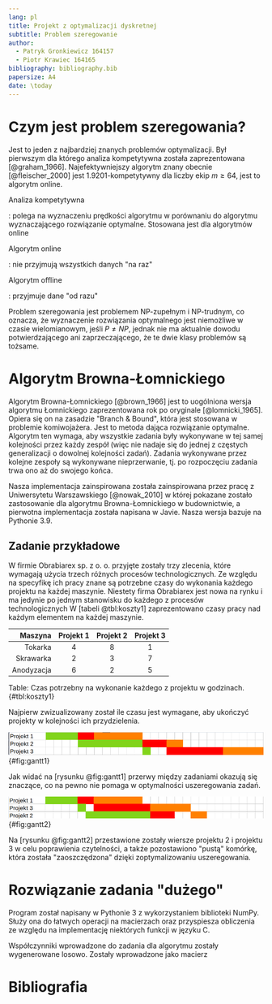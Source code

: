 ```yaml
---
lang: pl
title: Projekt z optymalizacji dyskretnej
subtitle: Problem szeregowanie
author:
  - Patryk Gronkiewicz 164157
  - Piotr Krawiec 164165
bibliography: bibliography.bib
papersize: A4
date: \today
---
```


# Czym jest problem szeregowania?

Jest to jeden z najbardziej znanych problemów optymalizacji. Był pierwszym dla
którego analiza kompetytywna została zaprezentowana [@graham_1966].
Najefektywniejszy algorytm znany obecnie [@fleischer_2000] jest 
1.9201-kompetytywny dla liczby ekip $m\geq 64$, jest to algorytm online.

Analiza kompetytywna

: polega na wyznaczeniu prędkości algorytmu w porównaniu do algorytmu
  wyznaczającego rozwiązanie optymalne. Stosowana jest dla algorytmów online

Algorytm online

: nie przyjmują wszystkich danych "na raz"

Algorytm offline

: przyjmuje dane "od razu"

Problem szeregowania jest problemem NP-zupełnym i NP-trudnym, co oznacza, że
wyznaczenie rozwiązania optymalnego jest niemożliwe w czasie wielomianowym,
jeśli $P \neq NP$, jednak nie ma aktualnie dowodu potwierdzającego ani
zaprzeczającego, że te dwie klasy problemów są tożsame.

# Algorytm Browna-Łomnickiego

Algorytm Browna-Łomnickiego [@brown_1966] jest to uogólniona wersja algorytmu
Łomnickiego zaprezentowana rok po oryginale [@lomnicki_1965]. Opiera się on na
zasadzie "Branch & Bound", która jest stosowana w problemie komiwojażera. Jest
to metoda dająca rozwiązanie optymalne. Algorytm ten wymaga, aby wszystkie
zadania były wykonywane w tej samej kolejności przez każdy zespół (więc nie
nadaje się do jednej z częstych generalizacji o dowolnej kolejności zadań).
Zadania wykonywane przez kolejne zespoły są wykonywane nieprzerwanie, tj. po
rozpoczęciu zadania trwa ono aż do swojego końca.

Nasza implementacja zainspirowana została zainspirowana przez pracę z
Uniwersytetu Warszawskiego [@nowak_2010] w której pokazane zostało zastosowanie
dla algorytmu Browna-Łomnickiego w budownictwie, a pierwotna implementacja
została napisana w Javie. Nasza wersja bazuje na Pythonie 3.9.

## Zadanie przykładowe

W firmie Obrabiarex sp. z o. o. przyjęte zostały trzy zlecenia, które wymagają
użycia trzech różnych procesów technologicznych. Ze względu na specyfikę ich
pracy znane są potrzebne czasy do wykonania każdego projektu na każdej maszynie.
Niestety firma Obrabiarex jest nowa na rynku i ma jedynie po jednym stanowisku
do każdego z procesów technologicznych
W [tabeli @tbl:koszty1] zaprezentowano czasy pracy nad każdym elementem na każdej
maszynie.

| Maszyna    | Projekt 1 | Projekt 2 | Projekt 3 |
|-----------:|:---------:|:---------:|:---------:|
| Tokarka    | 4         | 8         | 1         |
| Skrawarka  | 2         | 3         | 7         |
| Anodyzacja | 6         | 2         | 5         |
Table: Czas potrzebny na wykonanie każdego z projektu w godzinach. {#tbl:koszty1}

Najpierw zwizualizowany został ile czasu jest wymagane, aby ukończyć projekty w
kolejności ich przydzielenia.

![Czas wykonywania projektów w kolejności spływania](gantt-1.png){#fig:gantt1}

Jak widać na [rysunku @fig:gantt1] przerwy między zadaniami okazują się znaczące,
co na pewno nie pomaga w optymalności uszeregowania zadań.

![Rozwiązanie optymalne](gantt-2.png){#fig:gantt2}

Na [rysunku @fig:gantt2] przestawione zostały wiersze projektu 2 i projektu 3 w
celu poprawienia czytelności, a także pozostawiono "pustą" komórkę, która
została "zaoszczędzona" dzięki zoptymalizowaniu uszeregowania.



# Rozwiązanie zadania "dużego"

Program został napisany w Pythonie 3 z wykorzystaniem biblioteki NumPy. Służy
ona do łatwych operacji na macierzach oraz przyspiesza obliczenia ze względu na
implementację niektórych funkcji w języku C.

Współczynniki wprowadzone do zadania dla algorytmu zostały wygenerowane losowo.
Zostały wprowadzone jako macierz

# Bibliografia
